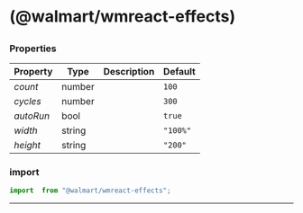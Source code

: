#  (@walmart/wmreact-effects)




## 



### Properties

| Property | Type | Description | Default |
| -------- | ---- | ----------- | ------- |
| *count* | number |  | `100`
| *cycles* | number |  | `300`
| *autoRun* | bool |  | `true`
| *width* | string |  | `"100%"`
| *height* | string |  | `"200"`

### import

```jsx
import  from "@walmart/wmreact-effects";
```

<hr/>
